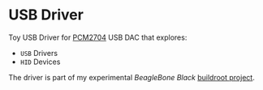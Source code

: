 # USB Driver

Toy USB Driver for [PCM2704] USB DAC that explores:
- `USB` Drivers
- `HID` Devices

The driver is part of my experimental _BeagleBone Black_ [buildroot project].


[//]:  #  (Reference Links)
[PCM2704]: <http://www.ti.com/lit/ds/symlink/pcm2706.pdf>

[buildroot project]: <https://bitbucket.org/MarcoHartmann/buildroot_bbb/src>